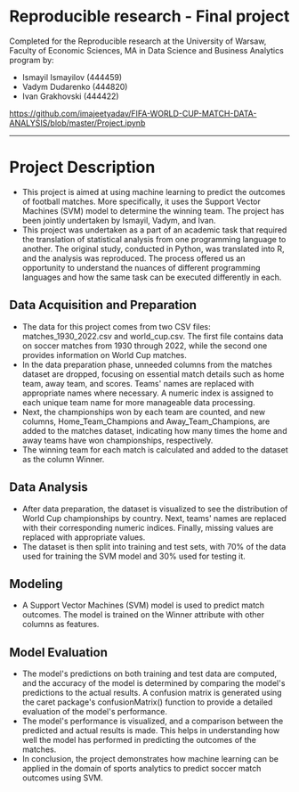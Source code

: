 # Reproducible research - Final project

Completed for the Reproducible research at the University of Warsaw, Faculty of Economic Sciences, MA in Data Science and Business Analytics program by:

- Ismayil Ismayilov (444459)
- Vadym Dudarenko (444820)
- Ivan Grakhovski (444422)

https://github.com/imajeetyadav/FIFA-WORLD-CUP-MATCH-DATA-ANALYSIS/blob/master/Project.ipynb

---

# Project Description
- This project is aimed at using machine learning to predict the outcomes of football matches. More specifically, it uses the Support Vector Machines (SVM) model to determine the winning team. The project has been jointly undertaken by Ismayil, Vadym, and Ivan.
- This project was undertaken as a part of an academic task that required the translation of statistical analysis from one programming language to another. The original study, conducted in Python, was translated into R, and the analysis was reproduced. The process offered us an opportunity to understand the nuances of different programming languages and how the same task can be executed differently in each.

## Data Acquisition and Preparation
- The data for this project comes from two CSV files: matches_1930_2022.csv and world_cup.csv. The first file contains data on soccer matches from 1930 through 2022, while the second one provides information on World Cup matches.
- In the data preparation phase, unneeded columns from the matches dataset are dropped, focusing on essential match details such as home team, away team, and scores. Teams' names are replaced with appropriate names where necessary. A numeric index is assigned to each unique team name for more manageable data processing.
- Next, the championships won by each team are counted, and new columns, Home_Team_Champions and Away_Team_Champions, are added to the matches dataset, indicating how many times the home and away teams have won championships, respectively.
- The winning team for each match is calculated and added to the dataset as the column Winner.

## Data Analysis
- After data preparation, the dataset is visualized to see the distribution of World Cup championships by country. Next, teams' names are replaced with their corresponding numeric indices. Finally, missing values are replaced with appropriate values.
- The dataset is then split into training and test sets, with 70% of the data used for training the SVM model and 30% used for testing it.

## Modeling
- A Support Vector Machines (SVM) model is used to predict match outcomes. The model is trained on the Winner attribute with other columns as features.

## Model Evaluation
- The model's predictions on both training and test data are computed, and the accuracy of the model is determined by comparing the model's predictions to the actual results. A confusion matrix is generated using the caret package's confusionMatrix() function to provide a detailed evaluation of the model's performance.
- The model's performance is visualized, and a comparison between the predicted and actual results is made. This helps in understanding how well the model has performed in predicting the outcomes of the matches.
- In conclusion, the project demonstrates how machine learning can be applied in the domain of sports analytics to predict soccer match outcomes using SVM.
